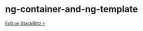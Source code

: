 # ng-container-and-ng-template

[Edit on StackBlitz ⚡️](https://stackblitz.com/edit/at-ngcontainer-ngtemplate-rbanya)